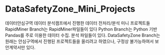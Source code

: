 # DataSafetyZone_Mini_Projects
데이터안심구역 데이터 분석캠프에서 진행한 데이터 전처리/분석 미니 프로젝트들
RapidMiner Branch는 RapidMiner파일들이 있다
Python Branch는 Python 기반 Pandas를 주로 이용한 데이터 수집. 분석 파일들이 있다.
DataSafetyZone Branch는 원래는 안심구역에서 진행된 프로젝트들을 올리려고 하였으나, 구정상 불가능하여서 보안계약서만 있다.
